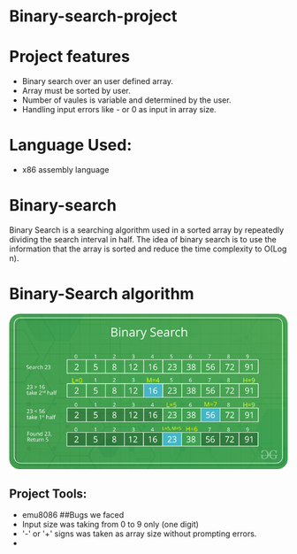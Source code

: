 # Binary-search-project
# Project features
- Binary search over an user defined array.
- Array must be sorted by user.
- Number of vaules is variable and determined by the user.
- Handling input errors like - or 0 as input in array size.
# Language Used: 
- x86 assembly language
# Binary-search
Binary Search is a searching algorithm used in a sorted array by repeatedly dividing the search interval in half.
The idea of binary search is to use the information that the array is sorted and reduce the time complexity to O(Log n). 
# Binary-Search algorithm
![](BinarySearch.png)
## Project Tools:
- emu8086
##Bugs we faced
- Input size was taking from 0 to 9 only (one digit)
- '-' or '+' signs was taken as array size without prompting errors.
-
